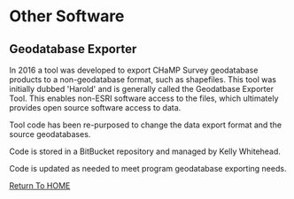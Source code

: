 # Other Software	

## Geodatabase Exporter	

In 2016 a tool was developed to export CHaMP Survey geodatabase products to a non-geodatabase format, such as shapefiles.  This tool was initially dubbed 'Harold' and is generally called the Geodatbase Exporter Tool.  This enables non-ESRI software access to the files, which ultimately provides open source software access to data.  

Tool code has been re-purposed to change the data export format and the source geodatabases.  

Code is stored in a BitBucket repository and managed by Kelly Whitehead.  

Code is updated as needed to meet program geodatabase exporting needs. 


[Return To HOME](README.md)



